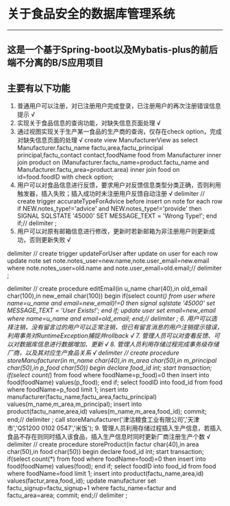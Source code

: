 # 关于食品安全的数据库管理系统

- - -

## 这是一个基于Spring-boot以及Mybatis-plus的前后端不分离的B/S应用项目

## 主要有以下功能

1. 普通用户可以注册，对已注册用户完成登录，已注册用户的再次注册错误信息提示 √
2. 实现关于食品信息的查询功能，对缺失信息页面处理 √
3. 通过视图实现关于生产某一食品的生产商的查询，仅存在check option，完成对缺失信息页面的处理 √
create view ManufacturerView as select Manufacturer.factu_name factu,area,factu_principal principal,factu_contact contact,foodName food from Manufacturer inner join product on (Manufacturer.factu_name=product.factu_name and Manufacturer.factu_area=product.area) inner join food on id=food.foodID with check option;
4. 用户可以对食品信息进行反馈，要求用户对反馈信息类型分类正确，否则利用触发器，插入失败；插入成功时未注册用户反馈自动注册 √
delimiter //
create trigger accurateTypeForAdvice
before insert on note
for each row
if NEW.notes_type!='advice' and NEW.notes_type!='provide' then 
SIGNAL SQLSTATE '45000'
SET MESSAGE_TEXT = 'Wrong Type!';
end if;//
delimiter ;
5. 用户可以对原有邮箱信息进行修改，更新时若新邮箱为非注册用户则更新成功，否则更新失败 √

delimiter //
create trigger updateForUser
after update on user
for each row
update note set note.notes_user=new.name,note.user_email=new.email where note.notes_user=old.name and note.user_email=old.email;//
delimiter ;

delimiter //
create procedure editEmail(in u_name char(40),in old_email char(100),in new_email char(100))
begin
if(select count(*) from user where name=u_name and email=new_email)!=0 then
signal sqlstate '45000'
set MESSAGE_TEXT = 'User Exists!';
end if;
update user set email=new_email where name=u_name and email=old_email;
end;//
delimiter ;
6. 用户可以选择注销，没有留言过的用户可以正常注销，但已有留言消息的用户注销提示错误，利用事务对RuntimeException捕捉并rollback √
7. 管理人员可以对查看反馈、可以对数据库信息进行数据增加、更新 √
8. 管理人员利用存储过程完成事务级存储厂商，以及其对应生产食品关系 √
delimiter //
create procedure storeManufacturer(in m_name char(40),in m_area char(50),in m_principal char(50),in p_food char(50))
begin
declare food_id int;
start transaction;
if(select count(*) from food where foodName=p_food)=0 then
insert into food(foodName) values(p_food);
end if;
select foodID into food_id from food where foodName=p_food limit 1;
insert into manufacturer(factu_name,factu_area,factu_principal) values(m_name,m_area,m_principal);
insert into product(factu_name,area,id) values(m_name,m_area,food_id);
commit;
end;//
delimiter ;
call storeManufacturer('津沽粮食工业有限公司','天津市','QS1200 0102 0547','米饭');
9. 管理人员利用存储过程插入生产信息，若插入食品不存在则同时插入该食品，插入生产信息时同时更新厂商注册生产个数 √
delimiter //
create procedure storeProduct(in factur char(40),in area char(50),in food char(50))
begin
declare food_id int;
start transaction;
if(select count(*) from food where foodName=food)=0 then
insert into food(foodName) values(food);
end if;
select foodID into food_id from food where foodName=food limit 1;
insert into product(factu_name,area,id) values(factur,area,food_id);
update manufacturer set factu_signup=factu_signup+1 where factu_name=factur and factu_area=area;
commit;
end;//
delimiter ;
